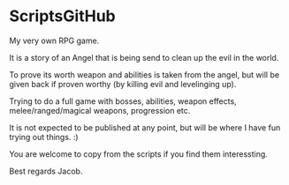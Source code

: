 # ScriptsGitHub
My very own RPG game.

It is a story of an Angel that is being send to clean up the evil in the world. 

To prove its worth weapon and abilities is taken from the angel, but will be given back if proven worthy (by killing evil and levelinging up).

Trying to do a full game with bosses, abilities, weapon effects, melee/ranged/magical weapons, progression etc.

It is not expected to be published at any point, but will be where I have fun trying out things. :)

You are welcome to copy from the scripts if you find them interessting.

Best regards
Jacob.
